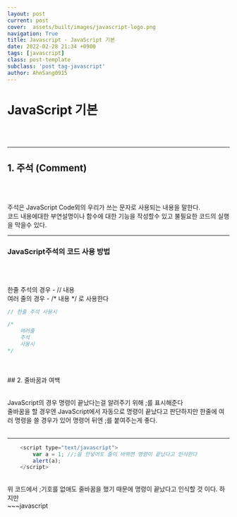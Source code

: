 ```yaml
---
layout: post
current: post
cover:  assets/built/images/javascript-logo.png
navigation: True
title: Javascript - JavaScript 기본 
date: 2022-02-28 21:34 +0900
tags: [javascript]
class: post-template
subclass: 'post tag-javascript'
author: AhnSang0915
---
```


# JavaScript 기본 

<br>
<br>

---

## 1. 주석 (Comment)
<br>
<br>

주석은 JavaScript Code외의 우리가 쓰는 문자로 사용되는 내용을 말한다.<br>
코드 내용에대한 부연설명이나 함수에 대한 기능을 작성할수 있고 불필요한 코드의 실행을 막을수 있다.<br>

---

### **JavaScript주석의 코드 사용 방법**

<br>
<br>

한줄 주석의 경우 - // 내용<br>
여러 줄의 경우 - /* 내용 */ 로 사용한다

~~~javascript
// 한줄 주석 사용시

/* 
    여러줄 
    주석 
    사용시
*/
~~~
<br>
<br>
## 2. 줄바꿈과 여백
<br>
<br>

JavaScript의 경우 명령이 끝났다는걸 알려주기 위해 ;를 표시해준다 <br>
줄바꿈을 할 경우엔 JavaScript에서 자동으로 명령이 끝났다고 판단하지만 한줄에 여러 명령을 쓸 경우가 있어 명령어 뒤엔 ;를 붙여주는게 좋다.
<br>
<br>

---

~~~javascript
    <script type="text/javascript">
        var a = 1; //;을 안넣어도 줄이 바뀌면 명령이 끝났다고 인식한다
        alert(a);
    </script>
~~~
<br>
위 코드에서 ;기호를 없애도 줄바꿈을 했기 때문에 명령이 끝났다고 인식할 것 이다.
하지만
<br>
~~~javascript
    <script type="text/javascript">
        var a = 1; alert(a); //;가 없다면 var a = 1alert(a) 가 될것이다.
        
    </script>
~~~

<br>
이런 경우엔 ;가 없다면 하나의 명령이 될 것이다.( var 뒤 띄어쓰기를 해야 하고 =양쪽엔 하지 않아도 된다.)
<br>  
그리고 코드를 썼는데 코드가 다닥다닥 붙어 있다면 코드를 보기 힘들 것이다.<br>
<u> 가독성이 좋지 않다는 말이다. </u>  
Tap키를 명령어와 함수 사이에 적절히 사용해 좀 더 보기 좋게 하는 게 좋을 것이다.


